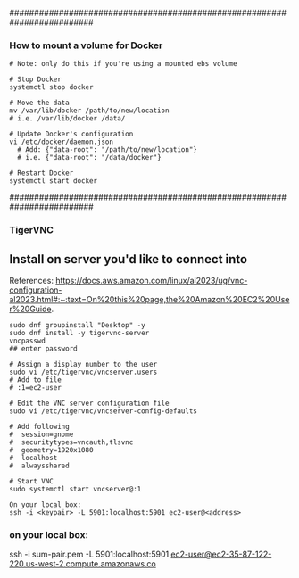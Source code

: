 #########################################################################
### How to mount a volume for Docker

```
# Note: only do this if you're using a mounted ebs volume 

# Stop Docker
systemctl stop docker

# Move the data
mv /var/lib/docker /path/to/new/location
# i.e. /var/lib/docker /data/

# Update Docker's configuration
vi /etc/docker/daemon.json
  # Add: {"data-root": "/path/to/new/location"}
  # i.e. {"data-root": "/data/docker"}

# Restart Docker
systemctl start docker
```
#########################################################################
### TigerVNC

## Install on server you'd like to connect into
References: https://docs.aws.amazon.com/linux/al2023/ug/vnc-configuration-al2023.html#:~:text=On%20this%20page,the%20Amazon%20EC2%20User%20Guide.
```
sudo dnf groupinstall "Desktop" -y
sudo dnf install -y tigervnc-server
vncpasswd
## enter password

# Assign a display number to the user
sudo vi /etc/tigervnc/vncserver.users
# Add to file
# :1=ec2-user

# Edit the VNC server configuration file
sudo vi /etc/tigervnc/vncserver-config-defaults

# Add following
#  session=gnome
#  securitytypes=vncauth,tlsvnc
#  geometry=1920x1080
#  localhost
#  alwaysshared

# Start VNC
sudo systemctl start vncserver@:1

On your local box:
ssh -i <keypair> -L 5901:localhost:5901 ec2-user@<address>
```


### on your local box:
ssh -i sum-pair.pem -L 5901:localhost:5901 ec2-user@ec2-35-87-122-220.us-west-2.compute.amazonaws.co

